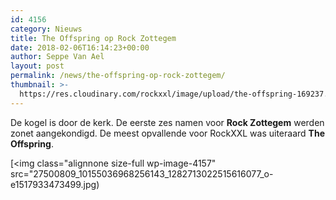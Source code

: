 ```yaml
---
id: 4156
category: Nieuws
title: The Offspring op Rock Zottegem
date: 2018-02-06T16:14:23+00:00
author: Seppe Van Ael
layout: post
permalink: /news/the-offspring-op-rock-zottegem/
thumbnail: >-
  https://res.cloudinary.com/rockxxl/image/upload/the-offspring-169237.jpg
---
```

De kogel is door de kerk. De eerste zes namen voor **Rock Zottegem** werden zonet aangekondigd. De meest opvallende voor RockXXL was uiteraard **The Offspring**.

[<img class="alignnone size-full wp-image-4157" src="27500809_10155036968256143_1282713022515616077_o-e1517933473499.jpg)